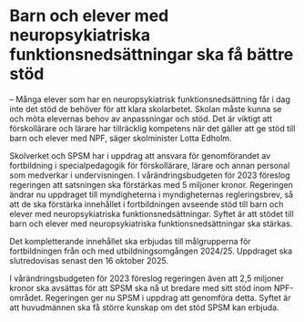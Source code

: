 # Barn och elever med neuropsykiatriska funktionsnedsättningar ska få bättre stöd

– Många elever som har en neuropsykiatrisk funktionsnedsättning får i dag inte det stöd de behöver för att klara skolarbetet. Skolan måste kunna se och möta elevernas behov av anpassningar och stöd. Det är viktigt att förskollärare och lärare har tillräcklig kompetens när det gäller att ge stöd till barn och elever med NPF, säger skolminister Lotta Edholm.

Skolverket och SPSM har i uppdrag att ansvara för genomförandet av fortbildning i specialpedagogik för förskollärare, lärare och annan personal som medverkar i undervisningen. I vårändringsbudgeten för 2023 föreslog regeringen att satsningen ska förstärkas med 5 miljoner kronor. Regeringen ändrar nu uppdraget till myndigheterna i myndigheternas regleringsbrev, så att de ska förstärka innehållet i fortbildningen avseende stöd till barn och elever med neuropsykiatriska funktionsnedsättningar. Syftet är att stödet till barn och elever med neuropsykiatriska funktionsnedsättningar ska stärkas.

Det kompletterande innehållet ska erbjudas till målgrupperna för fortbildningen från och med utbildningsomgången 2024/25. Uppdraget ska slutredovisas senast den 16 oktober 2025.

I vårändringsbudgeten för 2023 föreslog regeringen även att 2,5 miljoner kronor ska avsättas för att SPSM ska nå ut bredare med sitt stöd inom NPF-området. Regeringen ger nu SPSM i uppdrag att genomföra detta. Syftet är att huvudmännen ska få större kunskap om det stöd SPSM kan erbjuda.
